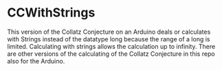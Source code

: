 # CCWithStrings 
This version of the Collatz Conjecture on an Arduino deals or calculates with Strings instead of the datatype long because 
the range of a long is limited. Calculating with strings allows the calculation up to infinity. 
There are other versions of the calculating of the Collatz Conjecture in this repo also for the Arduino.
